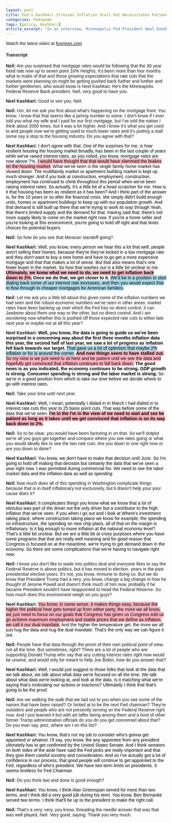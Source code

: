 ```yaml
---
layout: post
title: Fed's Kashkari Stresses Inflation Stall-Out Necessitates Patience on Rate Cuts
categories: Fedspeak
tags: [policy, Kashkari]
article_excerpt: "In an interview, Minneapolis Fed President Neel Kashkari expressed a cautious stance on interest rate cuts, emphasizing the need for patience in light of recent inflation data. Kashkari noted that while the Fed had seen encouraging progress in inflation falling back towards their target in the latter half of last year, 'now things seem to have stalled out.' As a result, he stated, 'I'm in the view of we need to wait and see be patient as long as it takes until we get convinced that inflation is on its way back down to 2%.' Despite strong economic indicators, including GDP growth, consumer spending, and labor market performance, Kashkari maintained that the Fed's primary focus remains on achieving its 2% inflation target, asserting that 'ultimately, we know what we need to do, we need to get inflation back down to 2%.'"
---
```

<style>
    body {
        font-family: Arial, sans-serif;
    }
    .neutral {
        color: black; /* Ensuring text color is readable */
    }
    .dovish {
        background-color: lightblue; /* Changed from color to background-color */
        color: black; /* Ensuring text color is readable */
    }
    .most-dovish {
        background-color: blue; /* Changed from color to background-color */
        color: white; /* Changing text color to white for readability */
    }
    .hawkish {
        background-color: lightpink; /* Changed from color to background-color */
        color: black; /* Ensuring text color is readable */
    }
    .most-hawkish {
        background-color: red; /* Changed from color to background-color */
        color: white; /* Changing text color to white for readability */
    }
    .bold {
        font-weight: bold;
    }
  .underscored {
  text-decoration: underline;
}

  
</style>

<script type="text/javascript" src="https://video.foxnews.com/v/embed.js?id=6351187887112&w=466&h=263"></script><noscript>Watch the latest video at <a href="https://www.foxnews.com">foxnews.com</a></noscript>

#### Transcript

<p><b>Neil:</b> Are you surprised that mortgage rates would be following that the 30 year fixed rate now up to seven point 10% Heights, it's been more than four months what to make of that and these growing expectations that rate cuts that the markets were planning on might be getting pushed back further and further and further gentlemen, who would know is Neel Kashkari. He's the Minneapolis Federal Reserve Bank president. Neil, very good to have you.</p>

<p><b>Neel Kashkari:</b> Good to see you, Neil.</p>

<p><b>Neil:</b> Um, let me ask you first about what's happening on the mortgage front. You know, I know that that seems like a jarring number to some. I don't know if I ever told you what my wife and I paid for our first mortgage, but I've told the nation I think about 2000 times, but it was a lot higher. And I know it's what you get used to and people now we're getting used to much lower rates and it's putting a stall some say a stop to the housing industry. Do you agree with that?</p>

<p><b>Neel Kashkari:</b> <span class="neutral">I don't agree with that.</span> <span class="neutral">One of the surprises for me, is how resilient housing the housing market broadly, has been in the last couple of years while we've raised interest rates, as you noted, you know, mortgage rates are now above 7%.</span> <span class="hawkish">I would have thought that that would have slammed the brakes on the housing market.</span> <span class="neutral">What we've seen is the single family home market has slowed down.</span> <span class="neutral">The multifamily market or apartment building market is kept up much stronger.</span> <span class="neutral">And if you look at construction, employment, construction, employment has continued to climb throughout this period when we've been raising interest rates.</span> <span class="neutral">So actually, it's a little bit of a head scratcher for me.</span> <span class="neutral">How is it that housing has been as resilient as it has been?</span> <span class="neutral">And I think part of the answer is, for the 10 years or so after the financial crisis.</span> <span class="neutral">We simply didn't build enough units, homes or apartment buildings to keep up with our population growth.</span> <span class="neutral">And that demand is still built up there that we're trying to work its way through Yeah, that there's limited supply and the demand for that.</span> <span class="neutral">Having said that, there's not more supply likely to come on the market right now.</span> <span class="neutral">If you're a home seller and you're looking at this environment, you're going to hold off right and that limits choices for potential buyers.</span></p>

<p><b>Neil:</b> So how do you see that Mexican standoff going?</p>

<p><b>Neel Kashkari:</b> <span class="neutral">Well, you know, every person we hear this a lot that well, people aren't selling their homes, because they're they've locked in a low mortgage rate and they don't want to buy a new home and have to go get a more expensive mortgage and that that makes a lot of sense.</span> <span class="neutral">But that also means that's one fewer buyer in the market.</span> <span class="neutral">So how that washes out is a little bit unclear to me.</span> <span class="hawkish bold">Ultimately, we know what we need to do, we need to get inflation back down to 2%.</span> <span class="neutral bold">Once we do that, we get closer to it.</span> <span class="dovish">We'd be in a position to start dialing back some of our interest rate increases, and then you would expect that to flow through to cheaper mortgages for American families.</span></p>

<p><b>Neil:</b> Let me ask you a little bit about this given some of the inflation numbers we had seen and the robust economic numbers we've seen in other areas. market rates have been backing up over which the Fed has no direct control, it can Jawbone about them one way or the other, but no direct control. And I am wondering now whether this is pushed off those expected rate cuts to either late next year or maybe not at all this year?</p>

<p><b>Neel Kashkari:</b> <span class="neutral bold">Well, you know, the data is going to guide us we've been surprised in a concerning way about the first three months inflation data this year, the second half of last year, we saw a lot of progress as inflation fell back towards our target.</span> <span class="dovish">That gave us a lot of optimism that maybe 2% inflation or for is around the corner.</span> <span class="hawkish bold">And now things seem to have stalled out.</span> <span class="hawkish">So my view is we just need to sit here and be patient until we see the data and hopefully get convinced that inflation continues to fall back down.</span> <span class="neutral bold">The good news is as you indicated, the economy continues to be strong.</span> <span class="neutral bold">GDP growth is strong.</span> <span class="neutral bold">Consumer spending is strong and the labor market is strong.</span> <span class="neutral">So we're in a good position from which to take our time before we decide where to go with interest rates.</span></p>

<p><b>Neil:</b> Take your time until next year.</p>

<p><b>Neel Kashkari:</b> <span class="neutral">Well, I mean, potentially I dialed in in March I had dialed in to interest rate cuts this year to 25 basis point cuts.</span> <span class="neutral">That was before some of the data that we've seen.</span> <span class="hawkish bold">I'm in the I'm in the view of we need to wait and see be patient as long as it takes until we get convinced that inflation is on its way back down to 2%.</span></p>

<p><b>Neil:</b> So to be clear, you would have been factoring in on that. So we'll dotplot we're all you guys get together and compare where you see rates going or what you would ideally like to see the two rate cuts. Are you down to one right now or are you down to done?</p>

<p><b>Neel Kashkari:</b> <span class="neutral">You know, we don't have to make that decision until June.</span> <span class="neutral">So I'm going to hold off making that decision but certainly the data that we've seen a year right now.</span> <span class="neutral">I was permitted during commercial No.</span> <span class="neutral">We need to see the labor market data and the inflation data as well as spending</span></p>

<p><b>Neil:</b> how much does all of this spending in Washington complicate things because that is in itself inflationary not exclusively, but it doesn't help your your cause does it?</p>

<p><b>Neel Kashkari:</b> <span class="neutral">It complicates things you know what we know that a lot of stimulus was part of the driver not the only driver but a contributor to the high inflation that we've seen.</span> <span class="neutral">If you when I go out and I look at Where's investment taking place, where construction taking place we know for example, the spending on infrastructure, the spending on new chip plans, all of that on the margin is inflationary.</span> <span class="neutral">Is it big enough to move inflation at the national economy level?</span> <span class="neutral">That's a little bit unclear.</span> <span class="neutral">But we are a little bit at cross purposes where you have some programs that that are really well meaning and for good reason that Congress is focused on at the meantime, we're trying to get demand down in the economy.</span> <span class="neutral">So there are some complications that we're having to navigate right now.</span></p>

<p><b>Neil:</b> I know you don't like to wade into politics deal and everyone likes to say the Federal Reserve is above politics, but it has moved in election. years in the past presidential election years. It's not, you know, immune to doing so. But we do know that President Trump had a very, you know, change a big change in how he thought of Jerome Powell and doesn't think much of him now, probably if he became President wouldn't have reappointed to head the Federal Reserve. So how much does this environment weigh on you guys?</p>
 
<p><b>Neel Kashkari:</b> <span class="hawkish">You know, in some sense, it makes things easy, because the higher the political heat gets turned up from either party, the more we all know, we just need to focus on our goals that Congress has given us Congress told us go achieve maximum employment and stable prices that we define as inflation, we call it our dual mandate.</span> <span class="neutral">And the higher the temperature get, the more we all just hug the data and hug the dual mandate.</span> <span class="neutral">That's the only way we can figure it out.</span></p>

<p><b>Neil:</b> People have that data through the prism of their own political point of view, not all the time. But sometimes, right? There are a lot of people who are supporting Donald Trump who say that any cutting interest rates right now would be unwise, and would only be meant to help Joe Biden, how do you answer that?</p>

<p><b>Neel Kashkari:</b> <span class="neutral">Well, I would just suggest to those folks that look at the data that we talk about, we talk about what data we're focused on all the time.</span> <span class="neutral">We talk about what data we're looking at, and look at the data.</span> <span class="neutral">Is it matching what we're saying that's motivating our actions or inactions?</span> <span class="neutral">Ultimately I think that that's going to be the proof.</span></p>

<p><b>Neil:</b> Are we walking the walk that we laid out to you when you see some of the names that have been raised? Or hinted at to be the next Fed chairman? They're outsiders and people who are not presently serving on the Federal Reserve right now. And I just learned it but with art laffer being among them and a host of other former Trump administration officials do you do you get concerned about that? Do you ever say, jeez, where am I on this list?</p>

<p><b>Neel Kashkari:</b> <span class="neutral">You know, that's not my job to consider who's gonna get appointed or whatnot.</span> <span class="neutral">I'll say, you know, the any appointee from any president ultimately has to get confirmed by the United States Senate.</span> <span class="neutral">And I think senators on both sides of the aisle have said the Fed picks are really important and that they give them careful scrutiny and consideration.</span> <span class="neutral">And so I've actually got a lot of confidence in our process, that good people will continue to get appointed to the Fed, regardless of who's president.</span> <span class="neutral">We have two term limits on presidents.</span> <span class="neutral">It seems limitless for Fed Chairman</span></p> 

<p><b>Neil:</b> Do you think two and done is good enough?</p>

<p><b>Neel Kashkari:</b> <span class="neutral">You know, I think Alan Greenspan served for more than two terms, and I think did a very good job during his term.</span> <span class="neutral">You know, Ben Bernanke served two terms.</span> <span class="neutral">I think that'll be up to the president to make the right call.</span></p>

<p><b>Neil:</b> That's a very, very, you know, threading the needle answer that was that was well played, Neil. Very good, saying. Thank you very much.</p>

